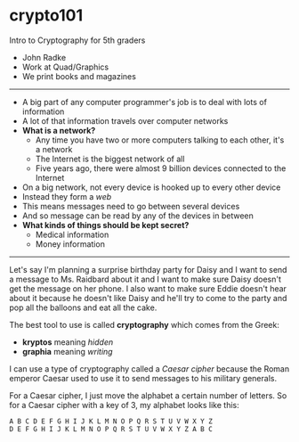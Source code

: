 # crypto101
Intro to Cryptography for 5th graders

* John Radke
* Work at Quad/Graphics
* We print books and magazines

-----

* A big part of any computer programmer's job is to deal with lots of information
* A lot of that information travels over computer networks
* **What is a network?**
  * Any time you have two or more computers talking to each other, it's a network
  * The Internet is the biggest network of all
  * Five years ago, there were almost 9 billion devices connected to the Internet
* On a big network, not every device is hooked up to every other device
* Instead they form a *web*
* This means messages need to go between several devices
* And so message can be read by any of the devices in between
* **What kinds of things should be kept secret?**
  * Medical information
  * Money information

-----

Let's say I'm planning a surprise birthday party for Daisy and I want to send a message to
Ms. Raidbard about it and I want to make sure Daisy doesn't get the message on her phone. I
also want to make sure Eddie doesn't hear about it because he doesn't like Daisy and he'll
try to come to the party and pop all the balloons and eat all the cake.

The best tool to use is called **cryptography** which comes from the Greek:
* **kryptos** meaning *hidden*
* **graphia** meaning *writing*

I can use a type of cryptography called a *Caesar cipher* because the Roman emperor Caesar
used to use it to send messages to his military generals.

For a Caesar cipher, I just move the alphabet a certain number of letters. So for a Caesar
cipher with a key of 3, my alphabet looks like this:

```
A B C D E F G H I J K L M N O P Q R S T U V W X Y Z
D E F G H I J K L M N O P Q R S T U V W X Y Z A B C
```


